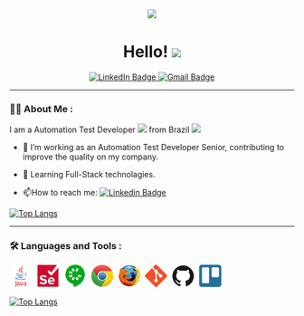 




<div id="header" align="center">
  <img src="https://media.giphy.com/media/1GEATImIxEXVR79Dhk/giphy.gif" width="400"/>
  </br>
  <h1>
      Hello!
      <img src="https://media.giphy.com/media/hvRJCLFzcasrR4ia7z/giphy.gif" width="30px"/>
  </h1>
 
  <a href="https://www.linkedin.com/in/wellington-brito-b632ab135/"> 
    <img src="https://img.shields.io/badge/LinkedIn-blue?style=for-the-badge&logo=linkedin&logoColor=white" alt="LinkedIn Badge"/> 
  </a>

  <a href="mailto:wellingtonsantosbritos@gmail.com"> 
    <img src="https://img.shields.io/badge/Gmail-red?logo=gmail&logoColor=white&style=for-the-badge" alt="Gmail Badge"/> 
  </a>
  
</div>

---

### :woman_technologist: About Me :

I am a Automation Test Developer <img src="https://media.giphy.com/media/WUlplcMpOCEmTGBtBW/giphy.gif" width="30"> from Brazil  <img src="https://media.giphy.com/media/bIqdxoOVJ2oak/giphy.gif" width="30">

- :telescope: I’m working as an Automation Test Developer Senior, contributing to improve the quality on my company.

- :seedling: Learning Full-Stack technolagies.

- :mailbox:How to reach me: [![Linkedin Badge](https://img.shields.io/badge/-Wellington-blue?style=flat&logo=Linkedin&logoColor=white)](https://www.linkedin.com/in/wellington-brito-b632ab135/)

[![Top Langs](https://github-readme-stats.vercel.app/api/top-langs/?username=Wett-Brito&layout=compact&theme=vision-friendly-dark)](https://github.com/Wett-Brito)

---

### :hammer_and_wrench: Languages and Tools :

<div>
  <img src="https://github.com/devicons/devicon/blob/master/icons/java/java-original-wordmark.svg" title="Java" alt="Java" width="40" height="40"/>&nbsp;
  <img src="https://github.com/devicons/devicon/blob/master/icons/selenium/selenium-original.svg" title="Selenium" alt="Selenium" width="40" height="40"/>&nbsp;
  <img src="https://github.com/devicons/devicon/blob/master/icons/cucumber/cucumber-plain.svg" title="Cucumber" alt="Cucumber" width="40" height="40"/>&nbsp;
  <img src="https://github.com/devicons/devicon/blob/master/icons/chrome/chrome-original.svg" title="Chrome" alt="Chrome" width="40" height="40"/>&nbsp;
  <img src="https://github.com/devicons/devicon/blob/master/icons/firefox/firefox-original.svg" title="FireFox" alt="FireFox" width="40" height="40"/>&nbsp;
  <img src="https://github.com/devicons/devicon/blob/master/icons/git/git-original.svg" title="Git" alt="Git" width="40" height="40"/>&nbsp;
  <img src="https://github.com/devicons/devicon/blob/master/icons/github/github-original.svg" title="GitHub" alt="GitHub" width="40" height="40"/>&nbsp;
  <img src="https://github.com/devicons/devicon/blob/master/icons/trello/trello-plain.svg" title="Trello" alt="Trello" width="40" height="40"/>&nbsp;
</div>


[![Top Langs](https://github-readme-stats.vercel.app/api/top-langs/?username=Wett-Brito)](https://github.com/Wett-Brito/github-readme-stats)

